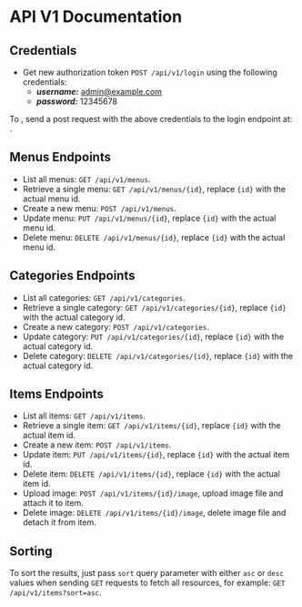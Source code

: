 # API V1 Documentation

## Credentials
- Get new authorization token `POST /api/v1/login` using the following credentials:
    - ***username:*** admin@example.com
    - ***password:*** 12345678

To , send a post request with the above credentials to the login endpoint at:  .

## Menus Endpoints
- List all menus: `GET /api/v1/menus`.
- Retrieve a single menu: `GET /api/v1/menus/{id}`, replace `{id}` with the actual menu id.
- Create a new menu: `POST /api/v1/menus`.
- Update menu: `PUT /api/v1/menus/{id}`, replace `{id}` with the actual menu id.
- Delete menu: `DELETE /api/v1/menus/{id}`, replace `{id}` with the actual menu id.

## Categories Endpoints
- List all categories: `GET /api/v1/categories`.
- Retrieve a single category: `GET /api/v1/categories/{id}`, replace `{id}` with the actual category id.
- Create a new category: `POST /api/v1/categories`.
- Update category: `PUT /api/v1/categories/{id}`, replace `{id}` with the actual category id.
- Delete category: `DELETE /api/v1/categories/{id}`, replace `{id}` with the actual category id.

## Items Endpoints
- List all items: `GET /api/v1/items`.
- Retrieve a single item: `GET /api/v1/items/{id}`, replace `{id}` with the actual item id.
- Create a new item: `POST /api/v1/items`.
- Update item: `PUT /api/v1/items/{id}`, replace `{id}` with the actual item id.
- Delete item: `DELETE /api/v1/items/{id}`, replace `{id}` with the actual item id.
- Upload image: `POST /api/v1/items/{id}/image`, upload image file and attach it to item.
- Delete image: `DELETE /api/v1/items/{id}/image`, delete image file and detach it from item.

## Sorting
To sort the results, just pass `sort` query parameter with either `asc` or `desc` values when sending `GET` requests to fetch all resources, for example: `GET /api/v1/items?sort=asc`.
